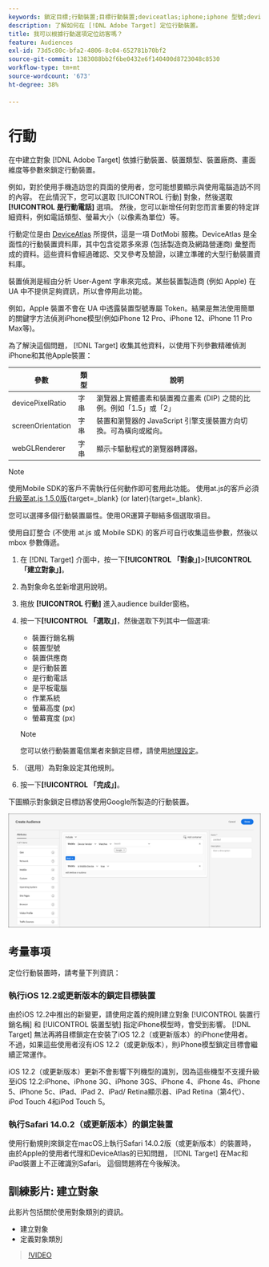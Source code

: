 ```yaml
---
keywords: 鎖定目標;行動裝置;目標行動裝置;deviceatlas;iphone;iphone 型號;device atlas;displaywidth;顯示寬度;裝置類型;displayheight;手機;平板電腦;裝置型號
description: 了解如何在 [!DNL Adobe Target] 定位行動裝置。
title: 我可以根據行動選項定位訪客嗎？
feature: Audiences
exl-id: 73d5c80c-bfa2-4806-8c04-652781b70bf2
source-git-commit: 1383088bb2f6be0432e6f140400d8723048c8530
workflow-type: tm+mt
source-wordcount: '673'
ht-degree: 38%

---
```


# 行動

在中建立對象 [!DNL Adobe Target] 依據行動裝置、裝置類型、裝置廠商、畫面維度等參數來鎖定行動裝置。

例如，對於使用手機造訪您的頁面的使用者，您可能想要顯示與使用電腦造訪不同的內容。 在此情況下，您可以選取 [!UICONTROL 行動] 對象，然後選取 **[!UICONTROL 是行動電話]** 選項。 然後，您可以新增任何對您而言重要的特定詳細資料，例如電話類型、螢幕大小（以像素為單位）等。

行動定位是由 [DeviceAtlas](https://deviceatlas.com/device-data/user-agent-tester) 所提供，這是一項 DotMobi 服務。DeviceAtlas 是全面性的行動裝置資料庫，其中包含從眾多來源 (包括製造商及網路營運商) 彙整而成的資料。這些資料會經過確認、交叉參考及驗證，以建立準確的大型行動裝置資料庫。

裝置偵測是經由分析 User-Agent 字串來完成。某些裝置製造商 (例如 Apple) 在 UA 中不提供足夠資訊，所以會停用此功能。

例如，Apple 裝置不會在 UA 中透露裝置型號專屬 Token。結果是無法使用簡單的關鍵字方法偵測iPhone模型(例如iPhone 12 Pro、iPhone 12、iPhone 11 Pro Max等)。

為了解決這個問題， [!DNL Target] 收集其他資料，以使用下列參數精確偵測iPhone和其他Apple裝置：

| 參數 | 類型 | 說明 |
|--- |--- |--- |
| devicePixelRatio | 字串 | 瀏覽器上實體畫素和裝置獨立畫素 (DIP) 之間的比例。例如「1.5」或「2」 |
| screenOrientation | 字串 | 裝置和瀏覽器的 JavaScript 引擎支援裝置方向切換。可為橫向或縱向。 |
| webGLRenderer | 字串 | 顯示卡驅動程式的瀏覽器轉譯器。 |

>[!NOTE]
>
>使用Mobile SDK的客戶不需執行任何動作即可套用此功能。 使用at.js的客戶必須 [升級至at.js 1.5.0版](https://experienceleague.corp.adobe.com/docs/target-dev/developer/client-side/at-js-implementation/target-atjs-versions.html){target=_blank} (or later){target=_blank}.

您可以選擇多個行動裝置屬性。使用OR運算子聯結多個選取項目。

使用自訂整合 (不使用 at.js 或 Mobile SDK) 的客戶可自行收集這些參數，然後以 mbox 參數傳遞。

1. 在 [!DNL Target] 介面中，按一下&#x200B;**[!UICONTROL 「對象」]**>**[!UICONTROL 「建立對象」]**。
1. 為對象命名並新增選用說明。
1. 拖放 **[!UICONTROL 行動]** 進入audience builder窗格。
1. 按一下&#x200B;**[!UICONTROL 「選取」]**，然後選取下列其中一個選項:

   * 裝置行銷名稱
   * 裝置型號
   * 裝置供應商
   * 是行動裝置
   * 是行動電話
   * 是平板電腦
   * 作業系統
   * 螢幕高度 (px)
   * 螢幕寬度 (px)

   >[!NOTE]
   >
   >您可以依行動裝置電信業者來鎖定目標，請使用[地理設定](/help/main/c-target/c-audiences/c-target-rules/geo.md#concept_5B4D99DE685348FB877929EE0F942670)。

1. （選用）為對象設定其他規則。
1. 按一下&#x200B;**[!UICONTROL 「完成」]**。

下圖顯示對象鎖定目標訪客使用Google所製造的行動裝置。

![Target 行動裝置](assets/target_mobile.png)

## 考量事項

定位行動裝置時，請考量下列資訊：

### 執行iOS 12.2或更新版本的鎖定目標裝置

由於iOS 12.2中推出的新變更，請使用定義的規則建立對象 [!UICONTROL 裝置行銷名稱] 和 [!UICONTROL 裝置型號] 指定iPhone模型時，會受到影響。 [!DNL Target] 無法再將目標鎖定在安裝了iOS 12.2（或更新版本）的iPhone使用者。 不過，如果這些使用者沒有iOS 12.2（或更新版本），則iPhone模型鎖定目標會繼續正常運作。

iOS 12.2（或更新版本）更新不會影響下列機型的識別，因為這些機型不支援升級至iOS 12.2:iPhone、iPhone 3G、iPhone 3GS、iPhone 4、iPhone 4s、iPhone 5、iPhone 5c、iPad、iPad 2、iPad/ Retina顯示器、iPad Retina（第4代）、iPod Touch 4和iPod Touch 5。

### 執行Safari 14.0.2（或更新版本）的鎖定裝置

使用行動規則來鎖定在macOS上執行Safari 14.0.2版（或更新版本）的裝置時，由於Apple的使用者代理和DeviceAtlas的已知問題， [!DNL Target] 在Mac和iPad裝置上不正確識別Safari。 這個問題將在今後解決。

## 訓練影片: 建立對象

此影片包括關於使用對象類別的資訊。

* 建立對象
* 定義對象類別

>[!VIDEO](https://video.tv.adobe.com/v/17392)
